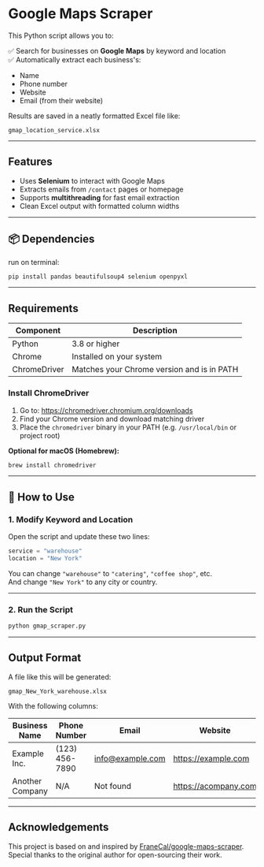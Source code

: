 #  Google Maps Scraper

This Python script allows you to:

✅ Search for businesses on **Google Maps** by keyword and location  
✅ Automatically extract each business's:
- Name
- Phone number
- Website
- Email (from their website)

Results are saved in a neatly formatted Excel file like:

```
gmap_location_service.xlsx
```

---

## Features

- Uses **Selenium** to interact with Google Maps
- Extracts emails from `/contact` pages or homepage
- Supports **multithreading** for fast email extraction
- Clean Excel output with formatted column widths

---

## 📦 Dependencies

run on terminal:

```bash
pip install pandas beautifulsoup4 selenium openpyxl
```

---

##  Requirements

| Component     | Description                                |
|---------------|--------------------------------------------|
| Python        | 3.8 or higher                              |
| Chrome        | Installed on your system                   |
| ChromeDriver  | Matches your Chrome version and is in PATH |

### Install ChromeDriver

1. Go to: https://chromedriver.chromium.org/downloads  
2. Find your Chrome version and download matching driver  
3. Place the `chromedriver` binary in your PATH (e.g. `/usr/local/bin` or project root)

**Optional for macOS (Homebrew):**

```bash
brew install chromedriver
```

---

## 🚀 How to Use

### 1. Modify Keyword and Location

Open the script and update these two lines:

```python
service = "warehouse"
location = "New York"
```

You can change `"warehouse"` to `"catering"`, `"coffee shop"`, etc.  
And change `"New York"` to any city or country.

---

### 2. Run the Script

```bash
python gmap_scraper.py
```

---

## Output Format

A file like this will be generated:

```
gmap_New_York_warehouse.xlsx
```

With the following columns:

| Business Name     | Phone Number     | Email            | Website                |
|-------------------|------------------|------------------|------------------------|
| Example Inc.      | (123) 456-7890   | info@example.com | https://example.com    |
| Another Company   | N/A              | Not found        | https://acompany.com   |

---

##  Acknowledgements

This project is based on and inspired by [FraneCal/google-maps-scraper](https://github.com/FraneCal/google-maps-scraper).  
Special thanks to the original author for open-sourcing their work.
